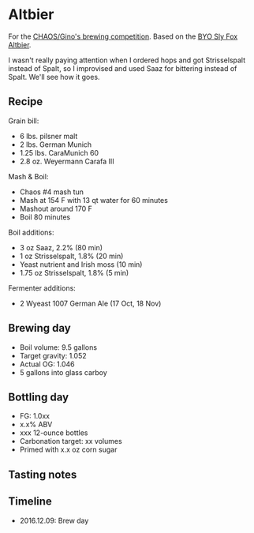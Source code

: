 # Altbier
For the [CHAOS/Gino's brewing competition](https://www.chaosbrewclub.net/forum/announcements/chaos-and-ginos-brewing-club-only-competition-altbier). Based on the [BYO Sly Fox Altbier](http://byo.com/malt/item/1205-old-world-alt).

I wasn't really paying attention when I ordered hops and got Strisselspalt instead of Spalt, so I improvised and used Saaz for bittering instead of Spalt. We'll see how it goes.

## Recipe
Grain bill:
* 6 lbs. pilsner malt
* 2 lbs. German Munich
* 1.25 lbs. CaraMunich 60
* 2.8 oz. Weyermann Carafa III

Mash & Boil:
* Chaos #4 mash tun
* Mash at 154 F with 13 qt water for 60 minutes
* Mashout around 170 F
* Boil 80 minutes

Boil additions:
* 3 oz Saaz, 2.2% (80 min)
* 1 oz Strisselspalt, 1.8% (20 min)
* Yeast nutrient and Irish moss (10 min)
* 1.75 oz Strisselspalt, 1.8% (5 min)

Fermenter additions:
* 2 Wyeast 1007 German Ale (17 Oct, 18 Nov)

## Brewing day
* Boil volume: 9.5 gallons
* Target gravity: 1.052
* Actual OG: 1.046
* 5 gallons into glass carboy

## Bottling day
* FG: 1.0xx
* x.x% ABV
* xxx 12-ounce bottles
* Carbonation target: xx volumes
* Primed with x.x oz corn sugar

## Tasting notes

## Timeline
* 2016.12.09: Brew day
